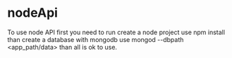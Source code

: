 # nodeApi

To use node API first you need to run create a node project
use npm install
than create a database with mongodb use mongod --dbpath <app_path/data>
than all is ok to use.
